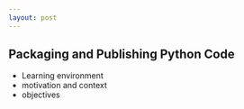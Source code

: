 ```yaml
---
layout: post
---
```


## Packaging and Publishing Python Code

- Learning environment
- motivation and context
- objectives
